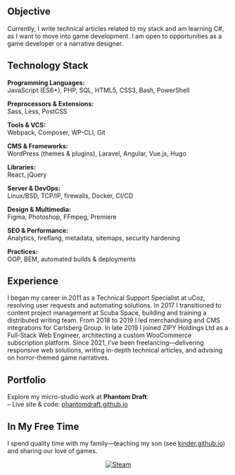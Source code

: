 ## Objective

Currently, I write technical articles related to my stack and am learning C#, as I want to move into game development. I am open to opportunities as a game developer or a narrative designer.

## Technology Stack

**Programming Languages:**  
JavaScript (ES6+), PHP, SQL, HTML5, CSS3, Bash, PowerShell

**Preprocessors & Extensions:**  
Sass, Less, PostCSS

**Tools & VCS:**  
Webpack, Composer, WP-CLI, Git

**CMS & Frameworks:**  
WordPress (themes & plugins), Laravel, Angular, Vue.js, Hugo

**Libraries:**  
React, jQuery

**Server & DevOps:**  
Linux/BSD, TCP/IP, firewalls, Docker, CI/CD

**Design & Multimedia:**  
Figma, Photoshop, FFmpeg, Premiere

**SEO & Performance:**  
Analytics, hreflang, metadata, sitemaps, security hardening

**Practices:**  
OOP, BEM, automated builds & deployments

## Experience

I began my career in 2011 as a Technical Support Specialist at uCoz, resolving user requests and automating solutions. In 2017 I transitioned to content project management at Scuba Space, building and training a distributed writing team. From 2018 to 2019 I led merchandising and CMS integrations for Carlsberg Group. In late 2019 I joined ZIPY Holdings Ltd as a Full-Stack Web Engineer, architecting a custom WooCommerce subscription platform. Since 2021, I’ve been freelancing—delivering responsive web solutions, writing in-depth technical articles, and advising on horror-themed game narratives.

## Portfolio

Explore my micro-studio work at **Phantom Draft**:  
– Live site & code: [phantomdraft.github.io](https://github.com/PhantomDraft/phantomdraft.github.io)

## In My Free Time

I spend quality time with my family—teaching my son (see [kinder.github.io](https://github.com/PhantomDraft/kinder.github.io)) and sharing our love of games.

<p align="center">
  <a href="https://store.steampowered.com/" target="_blank">
    <img src="https://img.shields.io/badge/Steam-%231B2838?style=flat&logo=steam&logoColor=white" alt="Steam">
  </a>
</p>
